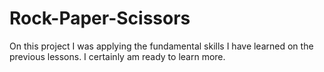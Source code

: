 # Rock-Paper-Scissors

On this project I was applying the fundamental skills I have learned on the previous lessons. I certainly am ready to learn more.